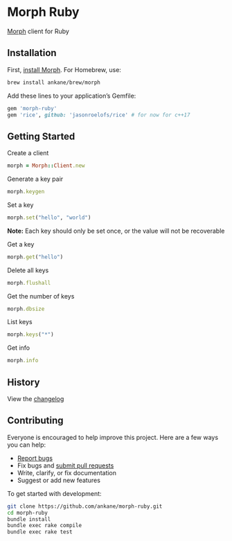 # Morph Ruby

[Morph](https://github.com/ankane/morph) client for Ruby

## Installation

First, [install Morph](https://github.com/ankane/morph#building-from-source). For Homebrew, use:

```sh
brew install ankane/brew/morph
```

Add these lines to your application’s Gemfile:

```ruby
gem 'morph-ruby'
gem 'rice', github: 'jasonroelofs/rice' # for now for c++17
```

## Getting Started

Create a client

```ruby
morph = Morph::Client.new
```

Generate a key pair

```ruby
morph.keygen
```

Set a key

```ruby
morph.set("hello", "world")
```

**Note:** Each key should only be set once, or the value will not be recoverable

Get a key

```ruby
morph.get("hello")
```

Delete all keys

```ruby
morph.flushall
```

Get the number of keys

```ruby
morph.dbsize
```

List keys

```ruby
morph.keys("*")
```

Get info

```ruby
morph.info
```

## History

View the [changelog](https://github.com/ankane/morph-ruby/blob/master/CHANGELOG.md)

## Contributing

Everyone is encouraged to help improve this project. Here are a few ways you can help:

- [Report bugs](https://github.com/ankane/morph-ruby/issues)
- Fix bugs and [submit pull requests](https://github.com/ankane/morph-ruby/pulls)
- Write, clarify, or fix documentation
- Suggest or add new features

To get started with development:

```sh
git clone https://github.com/ankane/morph-ruby.git
cd morph-ruby
bundle install
bundle exec rake compile
bundle exec rake test
```
